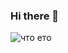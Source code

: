 ### Hi there 👋

![что ето](https://github-readme-stats.vercel.app/api?username=rilaveon&show_icons=true&theme=dark)


